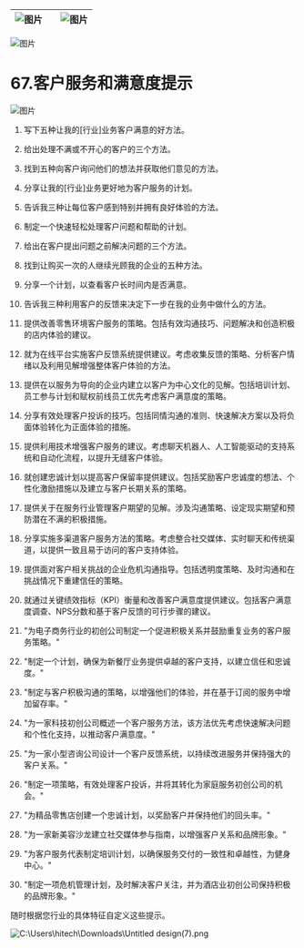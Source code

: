 | ![图片](d2d_images/chapter_title_corner_decoration_left.png) |  | ![图片](d2d_images/chapter_title_corner_decoration_right.png) |
| --- | --- | --- |

![图片](d2d_images/chapter_title_above.png)

# 67.客户服务和满意度提示

![图片](d2d_images/chapter_title_below.png)

1.  写下五种让我的[行业]业务客户满意的好方法。

1.  给出处理不满或不开心的客户的三个方法。

1.  找到五种向客户询问他们的想法并获取他们意见的方法。

1.  分享让我的[行业]业务更好地为客户服务的计划。

1.  告诉我三种让每位客户感到特别并拥有良好体验的方法。

1.  制定一个快速轻松处理客户问题和帮助的计划。

1.  给出在客户提出问题之前解决问题的三个方法。

1.  找到让购买一次的人继续光顾我的企业的五种方法。

1.  分享一个计划，以查看客户长时间内是否满意。

1.  告诉我三种利用客户的反馈来决定下一步在我的业务中做什么的方法。

1.  提供改善零售环境客户服务的策略。包括有效沟通技巧、问题解决和创造积极的店内体验的建议。

1.  就为在线平台实施客户反馈系统提供建议。考虑收集反馈的策略、分析客户情绪以及利用见解增强整体客户体验的方法。

1.  提供在以服务为导向的企业内建立以客户为中心文化的见解。包括培训计划、员工参与计划和赋权前线员工优先考虑客户满意度的策略。

1.  分享有效处理客户投诉的技巧。包括同情沟通的准则、快速解决方案以及将负面体验转化为正面体验的措施。

1.  提供利用技术增强客户服务的建议。考虑聊天机器人、人工智能驱动的支持系统和自动化流程，以提升无缝客户体验。

1.  就创建忠诚计划以提高客户保留率提供建议。包括奖励客户忠诚度的想法、个性化激励措施以及建立与客户长期关系的策略。

1.  提供关于在服务行业管理客户期望的见解。涉及沟通策略、设定现实期望和预防潜在不满的积极措施。

1.  分享实施多渠道客户服务方法的策略。考虑整合社交媒体、实时聊天和传统渠道，以提供一致且易于访问的客户支持体验。

1.  提供面对客户相关挑战的企业危机沟通指导。包括透明度策略、及时沟通和在挑战情况下重建信任的策略。

1.  就通过关键绩效指标（KPI）衡量和改善客户满意度提供建议。包括客户满意度调查、NPS分数和基于客户反馈的可行步骤的建议。

1.  "为电子商务行业的初创公司制定一个促进积极关系并鼓励重复业务的客户服务策略。"

1.  "制定一个计划，确保为新餐厅业务提供卓越的客户支持，以建立信任和忠诚度。"

1.  "制定与客户积极沟通的策略，以增强他们的体验，并在基于订阅的服务中增加留存率。"

1.  "为一家科技初创公司概述一个客户服务方法，该方法优先考虑快速解决问题和个性化支持，以推动客户满意度。"

1.  "为一家小型咨询公司设计一个客户反馈系统，以持续改进服务并保持强大的客户关系。"

1.  "制定一项策略，有效处理客户投诉，并将其转化为家庭服务初创公司的机会。"

1.  "为精品零售店创建一个忠诚计划，以奖励客户并保持他们的回头率。"

1.  "为一家新美容沙龙建立社交媒体参与指南，以增强客户关系和品牌形象。"

1.  "为客户服务代表制定培训计划，以确保服务交付的一致性和卓越性，为健身中心。"

1.  "制定一项危机管理计划，及时解决客户关注，并为酒店业初创公司保持积极的品牌形象。"

随时根据您行业的具体特征自定义这些提示。

![C:\Users\hitech\Downloads\Untitled design(7).png](d2d_images/image006.png)
